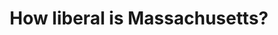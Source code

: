 ---
layout: post
title: 'How liberal is Massachusetts?'
story: 'http://www.bostonglobe.com/2015/08/09/how-liberal-massachusetts/5Ryp0CxUBidusnB8TY8fbM/story.html'
text: 'Scrollytelling graphic that compares Massachusetts legislature to the rest of the country.' 
vimeo: '<iframe src="https://player.vimeo.com/video/135824371?color=ffffff&title=0&byline=0&portrait=0" width="640" height="395" frameborder="0" webkitallowfullscreen mozallowfullscreen allowfullscreen></iframe>'
mobile: 'leaning'
---